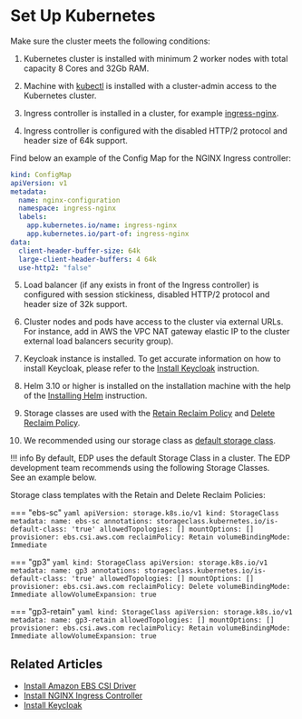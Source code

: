 # Set Up Kubernetes

Make sure the cluster meets the following conditions:

1. Kubernetes cluster is installed with minimum 2 worker nodes with total capacity 8 Cores and 32Gb RAM.

2. Machine with [kubectl](https://kubernetes.io/docs/tasks/tools/install-kubectl/) is installed with a cluster-admin access to the Kubernetes cluster.

3. Ingress controller is installed in a cluster, for example [ingress-nginx](./install-ingress-nginx.md).

4. Ingress controller is configured with the disabled HTTP/2 protocol and header size of 64k support.

  Find below an example of the Config Map for the NGINX Ingress controller:

  ``` yaml
  kind: ConfigMap
  apiVersion: v1
  metadata:
    name: nginx-configuration
    namespace: ingress-nginx
    labels:
      app.kubernetes.io/name: ingress-nginx
      app.kubernetes.io/part-of: ingress-nginx
  data:
    client-header-buffer-size: 64k
    large-client-header-buffers: 4 64k
    use-http2: "false"
  ```

5. Load balancer (if any exists in front of the Ingress controller) is configured with session stickiness, disabled HTTP/2 protocol and header size of 32k support.

6. Cluster nodes and pods have access to the cluster via external URLs. For instance, add in AWS the VPC NAT gateway elastic IP to the cluster external load balancers security group).

7. Keycloak instance is installed. To get accurate information on how to install Keycloak, please refer to the [Install Keycloak](install-keycloak.md) instruction.

8. Helm 3.10 or higher is installed on the installation machine with the help of the [Installing Helm](https://v3.helm.sh/docs/intro/install/) instruction.

9. Storage classes are used with the [Retain Reclaim Policy](https://kubernetes.io/docs/concepts/storage/persistent-volumes/#retain)
and [Delete Reclaim Policy](https://kubernetes.io/docs/concepts/storage/persistent-volumes/#delete).

10. We recommended using our storage class as [default storage class](https://kubernetes.io/docs/tasks/administer-cluster/change-default-storage-class/#changing-the-default-storageclass).<br/>

  !!! info
      By default, EDP uses the default Storage Class in a cluster. The EDP development team recommends using the following Storage Classes.<br/>
      See an example below.

  Storage class templates with the Retain and Delete Reclaim Policies:

  === "ebs-sc"
      ``` yaml
      apiVersion: storage.k8s.io/v1
      kind: StorageClass
      metadata:
        name: ebs-sc
      annotations:
        storageclass.kubernetes.io/is-default-class: 'true'
      allowedTopologies: []
      mountOptions: []
      provisioner: ebs.csi.aws.com
      reclaimPolicy: Retain
      volumeBindingMode: Immediate
      ```

  === "gp3"
      ``` yaml
      kind: StorageClass
      apiVersion: storage.k8s.io/v1
      metadata:
        name: gp3
      annotations:
        storageclass.kubernetes.io/is-default-class: 'true'
      allowedTopologies: []
      mountOptions: []
      provisioner: ebs.csi.aws.com
      reclaimPolicy: Delete
      volumeBindingMode: Immediate
      allowVolumeExpansion: true
      ```

  === "gp3-retain"
      ``` yaml
      kind: StorageClass
      apiVersion: storage.k8s.io/v1
      metadata:
        name: gp3-retain
      allowedTopologies: []
      mountOptions: []
      provisioner: ebs.csi.aws.com
      reclaimPolicy: Retain
      volumeBindingMode: Immediate
      allowVolumeExpansion: true
      ```

## Related Articles

* [Install Amazon EBS CSI Driver](ebs-csi-driver.md)
* [Install NGINX Ingress Controller](install-ingress-nginx.md)
* [Install Keycloak](install-keycloak.md)
